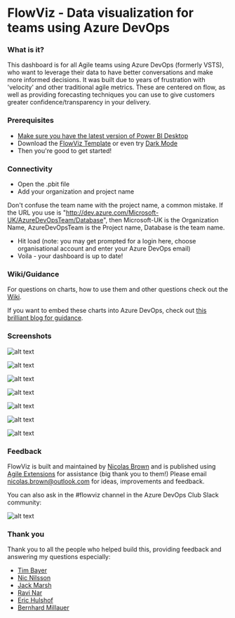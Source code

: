 # FlowViz - Data visualization for teams using Azure DevOps
### What is it?
This dashboard is for all Agile teams using Azure DevOps (formerly VSTS), who want to leverage their data to have better conversations and make more informed decisions. It was built due to years of frustration with 'velocity' and other traditional agile metrics. These are centered on flow, as well as providing forecasting techniques you can use to give customers greater confidence/transparency in your delivery.

### Prerequisites
* [Make sure you have the latest version of Power BI Desktop](https://aka.ms/pbiSingleInstaller)
* Download the [FlowViz Template](https://github.com/nbrown02/FlowViz/raw/main/FlowViz%20Template.pbit) or even try [Dark Mode](https://github.com/nbrown02/FlowViz/raw/main/FlowViz%20Template%20(Dark%20Mode).pbit)
* Then you're good to get started!

### Connectivity
* Open the .pbit file
* Add your organization and project name

Don't confuse the team name with the project name, a common mistake. If the URL you use is "http://dev.azure.com/Microsoft-UK/AzureDevOpsTeam/Database", then Microsoft-UK is the Organization Name, AzureDevOpsTeam is the Project name, Database is the team name.

* Hit load (note: you may get prompted for a login here, choose organisational account and enter your Azure DevOps email)
* Voila - your dashboard is up to date!

### Wiki/Guidance

For questions on charts, how to use them and other questions check out the [Wiki](https://github.com/nbrown02/FlowViz/wiki/FlowViz-Wiki).

If you want to embed these charts into Azure DevOps, check out [this brilliant blog for guidance](https://donaldonsoftware.azurewebsites.net/2020/04/Publishing-a-PowerBI-Report-to-an-Azure-DevOps-Dashboard/).

### Screenshots
![alt text](https://raw.githubusercontent.com/nbrown02/FlowViz/main/Screenshots/FlowViz%20Page%201.png)

![alt text](https://raw.githubusercontent.com/nbrown02/FlowViz/main/Screenshots/FlowViz%20Page%201%20(tooltip).png)

![alt text](https://raw.githubusercontent.com/nbrown02/FlowViz/main/Screenshots/FlowViz%20Page%201%20(tooltip2).png)

![alt text](https://raw.githubusercontent.com/nbrown02/FlowViz/main/Screenshots/FlowViz%20Page%202.png)

![alt text](https://raw.githubusercontent.com/nbrown02/FlowViz/main/Screenshots/FlowViz%20Page%203.png)

![alt text](https://raw.githubusercontent.com/nbrown02/FlowViz/main/Screenshots/FlowViz%20Page%204.png)

![alt text](https://raw.githubusercontent.com/nbrown02/FlowViz/main/Screenshots/FlowViz%20Page%205.png)

### Feedback
FlowViz is built and maintained by [Nicolas Brown](https://www.nicolasbrown.co.uk/) and is published using [Agile Extensions](https://www.agileextensions.com/) for assistance (big thank you to them!)
Please email nicolas.brown@outlook.com for ideas, improvements and feedback.

You can also ask in the #flowviz channel in the Azure DevOps Club Slack community:

![alt text](https://agile-extensions.gallerycdn.vsassets.io/extensions/agile-extensions/flowviz/1.0.11/1603967401335/images/join-the-club.png)

### Thank you

Thank you to all the people who helped build this, providing feedback and answering my questions especially:
* [Tim Bayer](https://www.linkedin.com/in/tim-bayer-4ab28783/)
* [Nic Nilsson](https://www.linkedin.com/in/nicholas-nilsson-6b601225/)
* [Jack Marsh](https://www.linkedin.com/in/jack-marsh-1a1aa564)
* [Ravi Nar](https://www.linkedin.com/in/ravinar)
* [Eric Hulshof](https://www.linkedin.com/in/eric-hulshof-485a0868/)
* [Bernhard Millauer](https://github.com/SeriousM)

